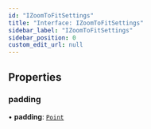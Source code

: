 ```yaml
---
id: "IZoomToFitSettings"
title: "Interface: IZoomToFitSettings"
sidebar_label: "IZoomToFitSettings"
sidebar_position: 0
custom_edit_url: null
---
```


## Properties

### padding

• **padding**: [`Point`](../#point)
